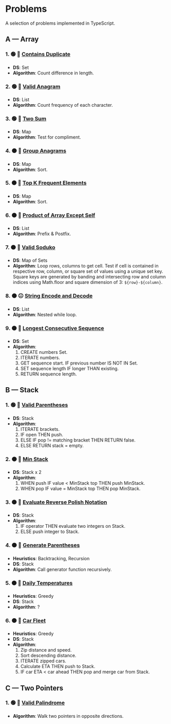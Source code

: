 # Problems

A selection of problems implemented in TypeScript.

## A — Array

### 1. 🟢 🙂 [Contains Duplicate](./src/array/contains-duplicate.ts)

- **DS**: Set
- **Algorithm**: Count difference in length.

### 2. 🟢 🙂 [Valid Anagram](./src/array/valid-anagram.ts)

- **DS**: List
- **Algorithm**: Count frequency of each character.

### 3. 🟢 🙂 [Two Sum](./src/array/two-sum.ts)

- **DS**: Map
- **Algorithm**: Test for compliment.

### 4. 🟠 🙂 [Group Anagrams](./src/array/group-anagrams.ts)

- **DS**: Map
- **Algorithm**: Sort.

### 5. 🟠 🙂 [Top K Frequent Elements](./src/array/top-k-frequent-elements.ts)

- **DS**: Map
- **Algorithm**: Sort.

### 6. 🟠 🙂 [Product of Array Except Self](./src/array/product-of-array-except-self.ts)

- **DS**: List
- **Algorithm**: Prefix & Postfix.

### 7. 🟠 🙂 [Valid Soduko](./src/array/valid-soduko.ts)

- **DS**: Map of Sets
- **Algorithm**: Loop rows, columns to get cell. Test if cell is contained in respective row, column, or square set of values using a unique set key. Square keys are generated by banding and intersecting row and column indices using Math.floor and square dimension of 3: `${row}-${column}`.

### 8. 🟠 😐 [String Encode and Decode](./src/array/string-encode-and-decode.ts)

- **DS**: List
- **Algorithm**: Nested while loop.

### 9. 🟠 🙂 [Longest Consecutive Sequence](./src/array/longest-consecutive-sequence.ts)

- **DS**: Set
- **Algorithm**:
  1. CREATE numbers Set.
  2. ITERATE numbers.
  3. GET sequence start. IF previous number IS NOT IN Set.
  4. SET sequence length IF longer THAN existing.
  5. RETURN sequence length.

## B — Stack

### 1. 🟢 🙂 [Valid Parentheses](./src/stack/valid-parentheses.ts)

- **DS**: Stack
- **Algorithm**:
  1. ITERATE brackets.
  2. IF open THEN push.
  3. ELSE IF pop != matching bracket THEN RETURN false.
  4. ELSE RETURN stack = empty.

### 2. 🟠 🙂 [Min Stack](./src/stack/min-stack.ts)

- **DS**: Stack x 2
- **Algorithm**:
  1. WHEN push IF value < MinStack top THEN push MinStack.
  2. WHEN pop IF value = MinStack top THEN pop MinStack.

### 3. 🟠 🙂 [Evaluate Reverse Polish Notation](./src/stack/evaluate-reverse-polish-notation.ts)

- **DS**: Stack
- **Algorithm**:
  1. IF operator THEN evaluate two integers on Stack.
  2. ELSE push integer to Stack.

### 4. 🟠 🙂 [Generate Parentheses](./src/stack/generate-parentheses.ts)

- **Heuristics**: Backtracking, Recursion
- **DS**: Stack
- **Algorithm**: Call generator function recursively.

### 5. 🟠 🙁 [Daily Temperatures](./src/stack/daily-temperatures.ts)

- **Heuristics**: Greedy
- **DS**: Stack
- **Algorithm**: ?

### 6. 🟠 🙂 [Car Fleet](./src/stack/car-fleet.ts)

- **Heuristics**: Greedy
- **DS**: Stack
- **Algorithm**:
  1. Zip distance and speed.
  2. Sort descending distance.
  3. ITERATE zipped cars.
  4. Calculate ETA THEN push to Stack.
  5. IF car ETA < car ahead THEN pop and merge car from Stack.

## C — Two Pointers

### 1. 🟢 🙂 [Valid Palindrome](./src/two-pointers/valid-palindrome.ts)

- **Algorithm**: Walk two pointers in opposite directions.
